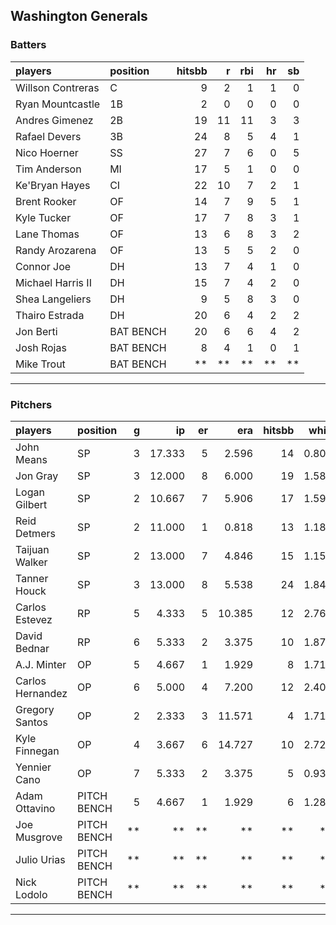 ## Washington Generals

### Batters

 
|players           |position  | hitsbb|  r| rbi| hr| sb| 
|:-----------------|:---------|------:|--:|---:|--:|--:| 
|Willson Contreras |C         |      9|  2|   1|  1|  0| 
|Ryan Mountcastle  |1B        |      2|  0|   0|  0|  0| 
|Andres Gimenez    |2B        |     19| 11|  11|  3|  3| 
|Rafael Devers     |3B        |     24|  8|   5|  4|  1| 
|Nico Hoerner      |SS        |     27|  7|   6|  0|  5| 
|Tim Anderson      |MI        |     17|  5|   1|  0|  0| 
|Ke'Bryan Hayes    |CI        |     22| 10|   7|  2|  1| 
|Brent Rooker      |OF        |     14|  7|   9|  5|  1| 
|Kyle Tucker       |OF        |     17|  7|   8|  3|  1| 
|Lane Thomas       |OF        |     13|  6|   8|  3|  2| 
|Randy Arozarena   |OF        |     13|  5|   5|  2|  0| 
|Connor Joe        |DH        |     13|  7|   4|  1|  0| 
|Michael Harris II |DH        |     15|  7|   4|  2|  0| 
|Shea Langeliers   |DH        |      9|  5|   8|  3|  0| 
|Thairo Estrada    |DH        |     20|  6|   4|  2|  2| 
|Jon Berti         |BAT BENCH |     20|  6|   6|  4|  2| 
|Josh Rojas        |BAT BENCH |      8|  4|   1|  0|  1| 
|Mike Trout        |BAT BENCH |     **| **|  **| **| **| 


* * *

### Pitchers

 
|players          |position    |  g|     ip| er|    era| hitsbb|  whip| so|  w| sv| 
|:----------------|:-----------|--:|------:|--:|------:|------:|-----:|--:|--:|--:| 
|John Means       |SP          |  3| 17.333|  5|  2.596|     14| 0.808|  6|  1|  0| 
|Jon Gray         |SP          |  3| 12.000|  8|  6.000|     19| 1.583| 11|  1|  0| 
|Logan Gilbert    |SP          |  2| 10.667|  7|  5.906|     17| 1.594|  8|  0|  0| 
|Reid Detmers     |SP          |  2| 11.000|  1|  0.818|     13| 1.182| 14|  1|  0| 
|Taijuan Walker   |SP          |  2| 13.000|  7|  4.846|     15| 1.154|  7|  0|  0| 
|Tanner Houck     |SP          |  3| 13.000|  8|  5.538|     24| 1.846| 13|  1|  0| 
|Carlos Estevez   |RP          |  5|  4.333|  5| 10.385|     12| 2.769|  7|  0|  1| 
|David Bednar     |RP          |  6|  5.333|  2|  3.375|     10| 1.875|  8|  0|  4| 
|A.J. Minter      |OP          |  5|  4.667|  1|  1.929|      8| 1.714|  8|  0|  0| 
|Carlos Hernandez |OP          |  6|  5.000|  4|  7.200|     12| 2.400|  2|  0|  1| 
|Gregory Santos   |OP          |  2|  2.333|  3| 11.571|      4| 1.714|  2|  0|  1| 
|Kyle Finnegan    |OP          |  4|  3.667|  6| 14.727|     10| 2.727|  2|  0|  2| 
|Yennier Cano     |OP          |  7|  5.333|  2|  3.375|      5| 0.938|  5|  0|  2| 
|Adam Ottavino    |PITCH BENCH |  5|  4.667|  1|  1.929|      6| 1.286|  7|  0|  2| 
|Joe Musgrove     |PITCH BENCH | **|     **| **|     **|     **|    **| **| **| **| 
|Julio Urias      |PITCH BENCH | **|     **| **|     **|     **|    **| **| **| **| 
|Nick Lodolo      |PITCH BENCH | **|     **| **|     **|     **|    **| **| **| **| 


* * *


